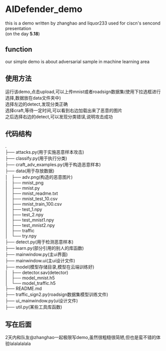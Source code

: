 # AIDefender_demo  
this is a demo written by zhanghao and liquor233 used for ciscn's sencond presentation  
(on the day **5.18**)  
## function  
our simple demo is about adversarial sample in machine learning area   
## 使用方法  
运行该demo,点击upload,可以上传mnist或者roadsign数据集(使用下拉选框进行选择,数据放在data文件夹中)  
选择左边的detect,发现分类正确  
选择craft,等待一定时间,可以看到右边加载出来了恶意的图片  
之后选择右边的detect,可以发现分类错误,说明攻击成功  
## 代码结构
.  
├── attacks.py(用于实施恶意样本攻击)  
├── classify.py(用于执行分类)  
├── craft\_adv\_examples.py(用于构造恶意样本)  
├── data(用于存放数据)  
│   ├── adv.png(构造的恶意图片)  
│   ├── mnist\_png  
│   ├── mnist.py  
│   ├── mnist\_readme.txt  
│   ├── mnist\_test\_10.csv  
│   ├── mnist\_train\_100.csv  
│   ├── test\_1.npy  
│   ├── test\_2.npy  
│   ├── test\_mnist1.npy    
│   ├── test\_mnist2.npy   
│   ├── traffic    
│   └── try.npy     
├── detect.py(用于检测恶意样本)        
├── learn.py(部分引用的别人的库函数)  
├── mainwindow.py(主ui界面)  
├── mainwindow.ui(主ui设计文件)  
├── model(模型存储目录,模型在云端训练好)  
│   ├── detector.sav(detector)  
│   ├── model\_mnist.h5  
│   └── model\_traffic.h5  
├── README.md  
├── traffic\_sign2.py(roadsign数据集模型训练文件)  
├── ui\_mainwindow.py(ui设计文件)  
├── util.py(某些工具库函数)  
## 写在后面
2天内和队友@zhanghao一起极限写demo,虽然很粗糙很简陋,但也是蛮不错的体验lalalalalala
